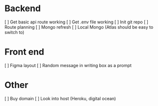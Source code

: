 # Backend
[ ] Get basic api route working
[ ] Get .env file working
[ ] Init git repo
[ ] Route planning
[ ] Mongo refresh
[ ] Local Mongo (Atlas should be easy to switch to)

# Front end
[ ] Figma layout
[ ] Random message in writing box as a prompt

# Other
[ ] Buy domain
[ ] Look into host (Heroku, digital ocean)